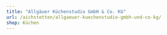 ```yaml
---
title: "Allgäuer Küchenstudio GmbH & Co. KG"
url: /aichstetten/allgaeuer-kuechenstudio-gmbh-und-co-kg/
shop: Küchen
---
```

